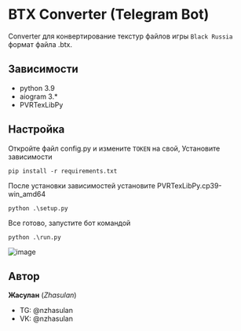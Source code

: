 # BTX Converter (Telegram Bot)

Converter для конвертирование текстур файлов игры `Black Russia` формат файла .btx.
## Зависимости

- python 3.9
- aiogram 3.*
- PVRTexLibPy

## Настройка
Откройте файл config.py и измените `TOKEN` на свой, Установите зависимости

```
pip install -r requirements.txt
```
После установки зависимостей установите PVRTexLibPy.cp39-win_amd64
```
python .\setup.py
```
Все готово, запустите бот командой 
```
python .\run.py
```
![image](https://github.com/ZhasulanN10/tgbot-converterBTX/assets/85670918/e3b0d663-ba3b-4dac-b101-3873f788b86c)

## Автор 

**Жасулан** (_Zhasulan_) 
- TG: @nzhasulan
- VK: @nzhasulan
